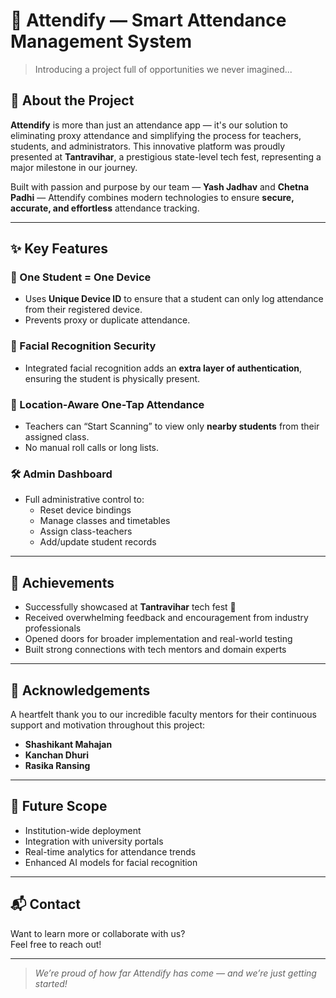 # 📲 Attendify — Smart Attendance Management System

> Introducing a project full of opportunities we never imagined...

## 🚀 About the Project

**Attendify** is more than just an attendance app — it's our solution to eliminating proxy attendance and simplifying the process for teachers, students, and administrators. This innovative platform was proudly presented at **Tantravihar**, a prestigious state-level tech fest, representing a major milestone in our journey.

Built with passion and purpose by our team — **Yash Jadhav** and **Chetna Padhi** — Attendify combines modern technologies to ensure **secure, accurate, and effortless** attendance tracking.

---

## ✨ Key Features

### 🔐 One Student = One Device
- Uses **Unique Device ID** to ensure that a student can only log attendance from their registered device.
- Prevents proxy or duplicate attendance.

### 🧠 Facial Recognition Security
- Integrated facial recognition adds an **extra layer of authentication**, ensuring the student is physically present.

### 📍 Location-Aware One-Tap Attendance
- Teachers can “Start Scanning” to view only **nearby students** from their assigned class.
- No manual roll calls or long lists.

### 🛠 Admin Dashboard
- Full administrative control to:
  - Reset device bindings
  - Manage classes and timetables
  - Assign class-teachers
  - Add/update student records

---

## 🌟 Achievements

- Successfully showcased at **Tantravihar** tech fest 🎉
- Received overwhelming feedback and encouragement from industry professionals
- Opened doors for broader implementation and real-world testing
- Built strong connections with tech mentors and domain experts

---

## 🙏 Acknowledgements

A heartfelt thank you to our incredible faculty mentors for their continuous support and motivation throughout this project:

- **Shashikant Mahajan**
- **Kanchan Dhuri**
- **Rasika Ransing**

---

## 📌 Future Scope

- Institution-wide deployment
- Integration with university portals
- Real-time analytics for attendance trends
- Enhanced AI models for facial recognition

---





## 📬 Contact

Want to learn more or collaborate with us?  
Feel free to reach out!

---

> _We’re proud of how far Attendify has come — and we’re just getting started!_
